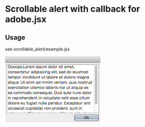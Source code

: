 # Scrollable alert with callback for adobe.jsx

## Usage

see scrollable_alert/example.jsx



![Shot](shot.png)
